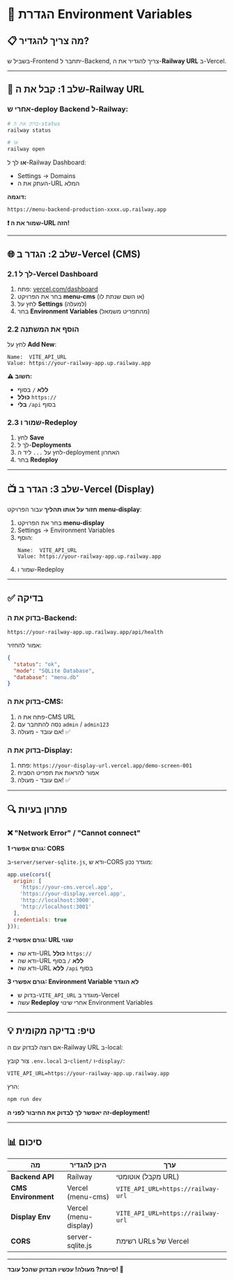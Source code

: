 # 🔧 הגדרת Environment Variables

## 📋 מה צריך להגדיר?

בשביל ש-Frontend יתחבר ל-Backend, צריך להגדיר את ה-**Railway URL** ב-Vercel.

---

## 🚂 שלב 1: קבל את ה-Railway URL

### אחרי ש-deploy Backend ל-Railway:

```bash
# בדוק את ה-status
railway status

# או
railway open
```

**או** לך ל-Railway Dashboard:
- Settings → Domains
- העתק את ה-URL המלא

**דוגמה:**
```
https://menu-backend-production-xxxx.up.railway.app
```

**❗ שמור את ה-URL הזה!**

---

## 🌐 שלב 2: הגדר ב-Vercel (CMS)

### 2.1 לך ל-Vercel Dashboard

1. פתח: [vercel.com/dashboard](https://vercel.com/dashboard)
2. בחר את הפרויקט **menu-cms** (או השם שנתת לו)
3. לחץ על **Settings** (למעלה)
4. בחר **Environment Variables** (מהתפריט משמאל)

### 2.2 הוסף את המשתנה

לחץ על **Add New**:

```
Name:  VITE_API_URL
Value: https://your-railway-app.up.railway.app
```

**⚠️ חשוב:**
- **ללא** `/` בסוף
- **כולל** `https://`
- **בלי** `/api` בסוף

### 2.3 שמור ו-Redeploy

1. לחץ **Save**
2. לך ל-**Deployments**
3. לחץ על `...` ליד ה-deployment האחרון
4. בחר **Redeploy**

---

## 📺 שלב 3: הגדר ב-Vercel (Display)

**חזור על אותו תהליך** עבור הפרויקט **menu-display**:

1. בחר את הפרויקט **menu-display**
2. Settings → Environment Variables
3. הוסף:
   ```
   Name:  VITE_API_URL
   Value: https://your-railway-app.up.railway.app
   ```
4. שמור ו-Redeploy

---

## ✅ בדיקה

### בדוק את ה-Backend:
```
https://your-railway-app.up.railway.app/api/health
```

אמור להחזיר:
```json
{
  "status": "ok",
  "mode": "SQLite Database",
  "database": "menu.db"
}
```

### בדוק את ה-CMS:
1. פתח את ה-CMS URL
2. נסה להתחבר עם `admin` / `admin123`
3. אם עובד - מעולה! ✅

### בדוק את ה-Display:
1. פתח: `https://your-display-url.vercel.app/demo-screen-001`
2. אמור להראות את תפריט הסביח
3. אם עובד - מעולה! ✅

---

## 🔍 פתרון בעיות

### ❌ "Network Error" / "Cannot connect"

**גורם אפשרי 1: CORS**

ב-`server/server-sqlite.js`, ודא ש-CORS מוגדר נכון:

```javascript
app.use(cors({
  origin: [
    'https://your-cms.vercel.app',
    'https://your-display.vercel.app',
    'http://localhost:3000',
    'http://localhost:3001'
  ],
  credentials: true
}));
```

**גורם אפשרי 2: URL שגוי**

- ודא שה-URL **כולל** `https://`
- ודא שה-URL **ללא** `/` בסוף
- ודא שה-URL **ללא** `/api` בסוף

**גורם אפשרי 3: Environment Variable לא הוגדר**

- בדוק ש-`VITE_API_URL` מוגדר ב-Vercel
- עשה **Redeploy** אחרי שינוי Environment Variables

---

## 💡 טיפ: בדיקה מקומית

אם רוצה לבדוק עם ה-Railway URL ב-local:

צור קובץ `.env.local` ב-`client/` ו-`display/`:

```env
VITE_API_URL=https://your-railway-app.up.railway.app
```

הרץ:
```bash
npm run dev
```

**זה יאפשר לך לבדוק את החיבור לפני ה-deployment!**

---

## 📊 סיכום

| מה                   | היכן להגדיר           | ערך                                       |
|----------------------|-----------------------|-------------------------------------------|
| **Backend API**      | Railway               | אוטומטי (מקבל URL)                        |
| **CMS Environment**  | Vercel (menu-cms)     | `VITE_API_URL=https://railway-url`       |
| **Display Env**      | Vercel (menu-display) | `VITE_API_URL=https://railway-url`       |
| **CORS**             | server-sqlite.js      | רשימת URLs של Vercel                     |

---

**סיימת? מעולה! עכשיו תבדוק שהכל עובד! 🎉**

